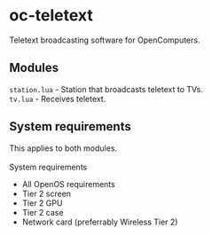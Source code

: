 # oc-teletext
Teletext broadcasting software for OpenComputers.

## Modules
`station.lua` - Station that broadcasts teletext to TVs.<br>
`tv.lua` - Receives teletext.

## System requirements
This applies to both modules.<br>
<br>
System requirements
* All OpenOS requirements
* Tier 2 screen
* Tier 2 GPU
* Tier 2 case
* Network card (preferrably Wireless Tier 2)
